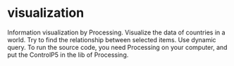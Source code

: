 # visualization
Information visualization by Processing.
Visualize the data of countries in a world. Try to find the relationship between selected items.
Use dynamic query.
To run the source code, you need Processing on your computer, and put the ControlP5 in the lib of Processing.
